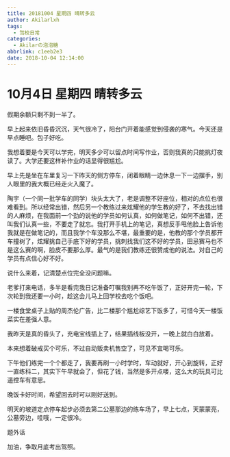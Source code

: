 ```yaml
---
title: 20181004 星期四 晴转多云
author: Akilarlxh
tags:
  - 驾校日常
categories:
  - Akilarの泡泡糖
abbrlink: c1eeb2e3
date: 2018-10-04 12:14:00
---
```

# 10月4日 星期四 晴转多云

假期余额只剩不到一半了。

早上起来依旧昏昏沉沉，天气很冷了，阳台门开着能感觉到侵袭的寒气。今天还是早点睡吧。包子好吃。

我想着要是今天可以学完，明天多少可以留点时间写作业，否则我真的只能挑灯夜读了。大学还要这样补作业的话显得很尴尬。

早上先是坐在车里复习一下昨天的侧方停车，闭着眼睛一边休息一下一边摆手，别人眼里的我大概已经走火入魔了。

陶宇（一个同一批学车的同学）块头太大了，老是调整不好座位，相对的点位也很难看到。所以经常出错，然后另一个教练过来炫耀他的学生教的好了，不去找出错的人麻烦，在我面前一个劲的说他的学员如何认真，如何做笔记，如何不出错，还叫我们认真一些，不要走了就忘。我打开手机上的笔记，真想反手甩他脸上告诉他我就是在做笔记的，而且我学个车没那么不堪，最重要的是，他教的那个学员都开车撞树了，炫耀挑自己手底下好的学员，挑刺找我们这不好的学员，田忌赛马也不是这么赛的啊，脸皮不要那么厚。最气的是我们教练还很赞成他的说法。对自己的学员有点信心好不好。

说什么来着，记清楚点位完全没问题嘛。

老爹打来电话，多半是看完我日记准备叮嘱我别再不吃午饭了，正好开完一轮，下次轮到我还要一小时，趁这会儿马上回学校去吃个饭吧。

一楼食堂桌子上贴的周杰伦广告，比二楼那个尴尬综艺下饭多了，可惜今天一楼饭菜实在差强人意。

我昨天是真的昏头了，充电宝线插上了，结果插线板没开，一晚上就白白放着。

本来想着破戒买个可乐，不过自动贩卖机售空了，可见不宜喝可乐。

下午他们练完一个个都走了，我要再刷一小时学时，车动就好，开心到旋转，正好一直练科二，其实下午早就会了，但花了钱，当然是多开点喽，这么大的玩具可比遥控车有意思。

晚饭卡好时间，希望回去时可以刚好送到。

明天的坡道定点停车起步必须去第二公墓那边的练车场了，早上七点，天蒙蒙亮，公墓旁边，哇哦，一定很冷。

题外话

加油，争取月底考出驾照。



